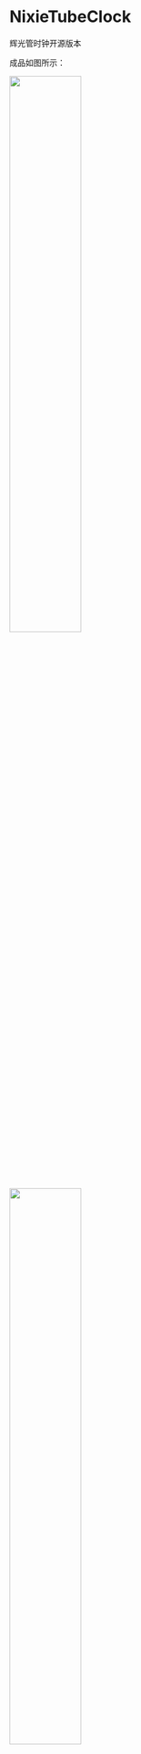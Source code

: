 # NixieTubeClock
辉光管时钟开源版本

成品如图所示：

<img src="https://pic1.zhimg.com/275438a2962254892ffcf6884ed78b5c_b.jpg" style="width: 50%; height: 50%"/>
<img src="https://pic4.zhimg.com/3e41665f7d843dd7f6aa6ece630f09e8_b.jpg" style="width: 50%; height: 50%"/>


* PCB制版可在[深圳市嘉立创科技发展有限公司](www.sz-jlc.com/)制作；
* 大部分元器件可在[立创商城](www.szlcsc.com/)购买；
* 剩余部分元器件（如辉光管、拨动开关、继电器等）可在淘宝直接购买，具体型号及规格如下图所示：

<img src="https://raw.githubusercontent.com/niklaus520/NixieTubeClock/master/BOM/QQ20160517-0%402x.png" style="width: 50%; height: 50%"/>
<img src="https://raw.githubusercontent.com/niklaus520/NixieTubeClock/master/BOM/QQ20160517-1%402x.png" style="width: 50%; height: 50%"/>


**最后要强调一点，没有电子制作经验的朋友慎入这个坑，我懂大部分都是想做出来送给自己的另一半的，但是还有更好的选择对不对？比如Tiffany的💍。**

祝各位美好。
